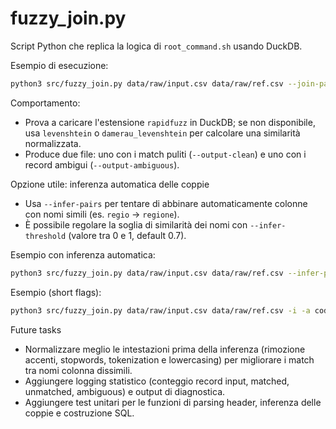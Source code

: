# fuzzy_join.py

Script Python che replica la logica di `root_command.sh` usando DuckDB.

Esempio di esecuzione:

```bash
python3 src/fuzzy_join.py data/raw/input.csv data/raw/ref.csv --join-pair regio,regione --join-pair comu,comune --add-field codice_comune --threshold 90 --show-score --output-clean out.csv --output-ambiguous ambigui.csv
```

Comportamento:
- Prova a caricare l'estensione `rapidfuzz` in DuckDB; se non disponibile, usa `levenshtein` o `damerau_levenshtein` per calcolare una similarità normalizzata.
- Produce due file: uno con i match puliti (`--output-clean`) e uno con i record ambigui (`--output-ambiguous`).

Opzione utile: inferenza automatica delle coppie
- Usa `--infer-pairs` per tentare di abbinare automaticamente colonne con nomi simili (es. `regio` -> `regione`).
- È possibile regolare la soglia di similarità dei nomi con `--infer-threshold` (valore tra 0 e 1, default 0.7).

Esempio con inferenza automatica:

```bash
python3 src/fuzzy_join.py data/raw/input.csv data/raw/ref.csv --infer-pairs --add-field codice_comune --threshold 85 --show-score --output-clean out.csv
```

Esempio (short flags):

```bash
python3 src/fuzzy_join.py data/raw/input.csv data/raw/ref.csv -i -a codice_comune -t 85 -s -o out_short.csv
```

Future tasks
- Normalizzare meglio le intestazioni prima della inferenza (rimozione accenti, stopwords, tokenization e lowercasing) per migliorare i match tra nomi colonna dissimili.
- Aggiungere logging statistico (conteggio record input, matched, unmatched, ambiguous) e output di diagnostica.
- Aggiungere test unitari per le funzioni di parsing header, inferenza delle coppie e costruzione SQL.
